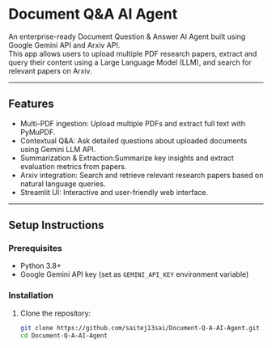 # Document Q&A AI Agent

An enterprise-ready Document Question & Answer AI Agent built using Google Gemini API and Arxiv API.  
This app allows users to upload multiple PDF research papers, extract and query their content using a Large Language Model (LLM), and search for relevant papers on Arxiv.

---

## Features

- Multi-PDF ingestion: Upload multiple PDFs and extract full text with PyMuPDF.
- Contextual Q&A: Ask detailed questions about uploaded documents using Gemini LLM API.
- Summarization & Extraction:Summarize key insights and extract evaluation metrics from papers.
- Arxiv integration: Search and retrieve relevant research papers based on natural language queries.
- Streamlit UI: Interactive and user-friendly web interface.

---


## Setup Instructions

### Prerequisites

- Python 3.8+
- Google Gemini API key (set as `GEMINI_API_KEY` environment variable)

### Installation

1. Clone the repository:
   ```bash
   git clone https://github.com/saitej13sai/Document-Q-A-AI-Agent.git
   cd Document-Q-A-AI-Agent
